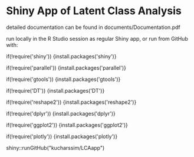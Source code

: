 # Shiny App of Latent Class Analysis

detailed documentation can be found in documents/Documentation.pdf


run locally in the R Studio session as regular Shiny app, or run from GitHub with:

if(!require('shiny')) {install.packages('shiny')}

if(!require('parallel')) {install.packages('parallel')}

if(!require('gtools')) {install.packages('gtools')}

if(!require('DT')) {install.packages('DT')}

if(!require('reshape2')) {install.packages('reshape2')}

if(!require('dplyr')) {install.packages('dplyr')}

if(!require('ggplot2')) {install.packages('ggplot2')}

if(!require('plotly')) {install.packages('plotly')}

shiny::runGitHub("kucharssim/LCAapp")
